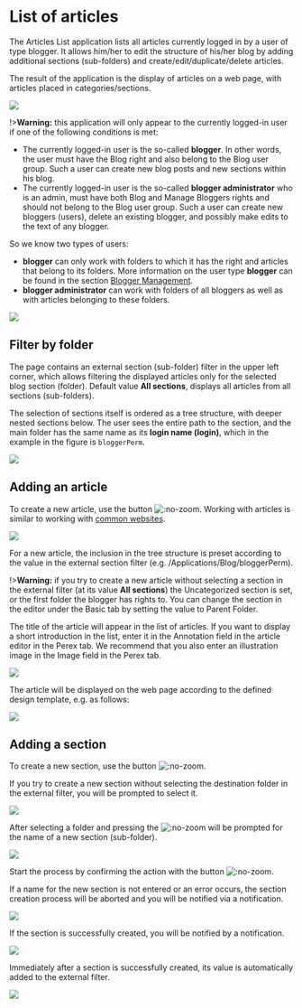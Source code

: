 # List of articles

The Articles List application lists all articles currently logged in by a user of type blogger. It allows him/her to edit the structure of his/her blog by adding additional sections (sub-folders) and create/edit/duplicate/delete articles.

The result of the application is the display of articles on a web page, with articles placed in categories/sections.

![](blog-news-list.png)

!>**Warning:** this application will only appear to the currently logged-in user if one of the following conditions is met:
- The currently logged-in user is the so-called **blogger**. In other words, the user must have the Blog right and also belong to the Blog user group. Such a user can create new blog posts and new sections within his blog.
- The currently logged-in user is the so-called **blogger administrator** who is an admin, must have both Blog and Manage Bloggers rights and should not belong to the Blog user group. Such a user can create new bloggers (users), delete an existing blogger, and possibly make edits to the text of any blogger.

So we know two types of users:
- **blogger** can only work with folders to which it has the right and articles that belong to its folders. More information on the user type **blogger** can be found in the section [Blogger Management](bloggers.md).
- **blogger administrator** can work with folders of all bloggers as well as with articles belonging to these folders.

![](blogger-blog.png)

## Filter by folder

The page contains an external section (sub-folder) filter in the upper left corner, which allows filtering the displayed articles only for the selected blog section (folder). Default value **All sections**, displays all articles from all sections (sub-folders).

The selection of sections itself is ordered as a tree structure, with deeper nested sections below. The user sees the entire path to the section, and the main folder has the same name as its **login name (login)**, which in the example in the figure is `bloggerPerm`.

![](groupFilter_allValues.png)

## Adding an article

To create a new article, use the button ![](add_article.png ":no-zoom"). Working with articles is similar to working with [common websites](../../webpages/README.md).

![](editor-text.png)

For a new article, the inclusion in the tree structure is preset according to the value in the external section filter (e.g. /Applications/Blog/bloggerPerm).

!>**Warning:** if you try to create a new article without selecting a section in the external filter (at its value **All sections**) the Uncategorized section is set, or the first folder the blogger has rights to. You can change the section in the editor under the Basic tab by setting the value to Parent Folder.

The title of the article will appear in the list of articles. If you want to display a short introduction in the list, enter it in the Annotation field in the article editor in the Perex tab. We recommend that you also enter an illustration image in the Image field in the Perex tab.

![](editor-perex.png)

The article will be displayed on the web page according to the defined design template, e.g. as follows:

![](blog-page-detail.png)

## Adding a section

To create a new section, use the button ![](add_folder.png ":no-zoom").

If you try to create a new section without selecting the destination folder in the external filter, you will be prompted to select it.

![](adding_folder_warning.png)

After selecting a folder and pressing the ![](add_folder.png ":no-zoom") will be prompted for the name of a new section (sub-folder).

![](adding_folder_info.png)

Start the process by confirming the action with the button ![](adding_folder_info_button.png ":no-zoom").

If a name for the new section is not entered or an error occurs, the section creation process will be aborted and you will be notified via a notification.

![](adding_folder_error.png)

If the section is successfully created, you will be notified by a notification.

![](adding_folder_success.png)

Immediately after a section is successfully created, its value is automatically added to the external filter.

![](groupFilter_allValues_withNew.png)
